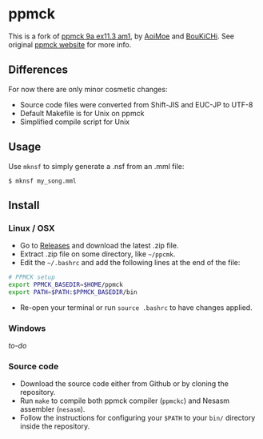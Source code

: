 # ppmck

This is a fork of [ppmck 9a ex11.3 am1](https://github.com/AoiMoe/ppmck), by
[AoiMoe](https://github.com/AoiMoe) and
[BouKiCHi](https://github.com/BouKiCHi).  See original [ppmck
website](http://ppmck.web.fc2.com/ppmck.html) for more info.

## Differences

For now there are only minor cosmetic changes:

* Source code files were converted from Shift-JIS and EUC-JP to UTF-8
* Default Makefile is for Unix on ppmck
* Simplified compile script for Unix

## Usage

Use `mknsf` to simply generate a .nsf from an .mml file:

```
$ mknsf my_song.mml
```

## Install

### Linux / OSX

* Go to [Releases](https://github.com/munshkr/ppmck/releases) and download the
  latest .zip file.
* Extract .zip file on some directory, like `~/ppcmk`.
* Edit the `~/.bashrc` and add the following lines at the end of the file:

```bash
# PPMCK setup
export PPMCK_BASEDIR=$HOME/ppmck
export PATH=$PATH:$PPMCK_BASEDIR/bin
```

* Re-open your terminal or run `source .bashrc` to have changes applied.

### Windows

*to-do*

### Source code

* Download the source code either from Github or by cloning the repository.
* Run `make` to compile both ppmck compiler (`ppmckc`) and Nesasm assembler (`nesasm`).
* Follow the instructions for configuring your `$PATH` to your `bin/` directory
  inside the repository.
